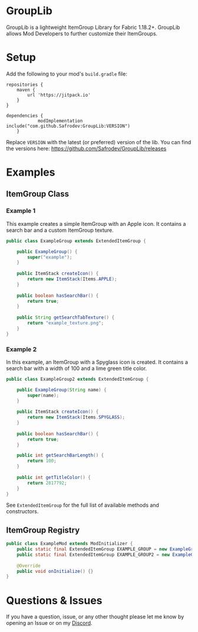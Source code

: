 # GroupLib

GroupLib is a lightweight ItemGroup Library for Fabric 1.18.2+. GroupLib allows Mod Developers to further customize their ItemGroups.

# Setup

Add the following to your mod's ``build.gradle`` file:
```
repositories {
	maven {
		url 'https://jitpack.io'
	}
}
```
```
dependencies {
	        modImplementation include("com.github.Safrodev:GroupLib:VERSION")
	}
```
Replace ``VERSION`` with the latest (or preferred) version of the lib. You can find the versions here: https://github.com/Safrodev/GroupLib/releases

# Examples

## ItemGroup Class

### Example 1

This example creates a simple ItemGroup with an Apple icon. It contains a search bar and a custom ItemGroup texture.

````java
public class ExampleGroup extends ExtendedItemGroup {

    public ExampleGroup() {
        super("example");
    }
    
    public ItemStack createIcon() {
    	return new ItemStack(Items.APPLE);
    }
    
    public boolean hasSearchBar() {
        return true;
    }
    
    public String getSearchTabTexture() {
        return "example_texture.png";
    }
}
````

### Example 2

In this example, an ItemGroup with a Spyglass icon is created. It contains a search bar with a width of 100 and a lime green title color.

````java
public class ExampleGroup2 extends ExtendedItemGroup {

    public ExampleGroup(String name) {
        super(name);
    }
    
    public ItemStack createIcon() {
    	return new ItemStack(Items.SPYGLASS);
    }
    
    public boolean hasSearchBar() {
        return true;
    }

    public int getSearchBarLength() {
        return 100;
    }
    
    public int getTitleColor() {
        return 2817792;
    }
}
````
See ``ExtendedItemGroup`` for the full list of available methods and constructors.

## ItemGroup Registry
````java
public class ExampleMod extends ModInitializer {
    public static final ExtendedItemGroup EXAMPLE_GROUP = new ExampleGroup();
    public static final ExtendedItemGroup EXAMPLE_GROUP2 = new ExampleGroup2("example2");
    
    @Override
    public void onInitialize() {}
}
````

# Questions & Issues

If you have a question, issue, or any other thought please let me know by opening an Issue or on my [Discord](https://discord.gg/muAnYRGXrq).
